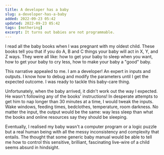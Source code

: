 ```yaml
---
title: A developer has a baby
slug: a-developer-has-a-baby
added: 2022-09-23 05:42
updated: 2022-09-23 05:42
tags: [mothering]
excerpt: It turns out babies are not programmable.
---
```


I read all the baby books when I was pregnant with my oldest child. These books tell you that if you do A, B and C things your baby will act in X, Y, and Z ways. They were all like: how to get your baby to sleep when you want, how to get your baby to cry less, how to make your baby a "good" baby. 

This narrative appealed to me. I am a developer! An expert in inputs and outputs. I know how to debug and modify the parameters until I get the expected outcome. I was ready to tackle this baby-care thing. 

Unfortunately, when the baby arrived, it didn't work out the way I expected. He wasn't following any of the books' instructions! In desperate attempts to get him to nap longer than 30 minutes at a time, I would tweak the inputs. Wake windows, feeding times, bedclothes, temperature, room darkness. No matter the input, the output would be the same: way less sleep than what the books and online resources say they should be sleeping.

Eventually, I realised my baby wasn't a computer program or a logic puzzle but a real human being with all the messy inconsistency and complexity that entails. The thought that some generic baby manual would be able to tell me how to control this sensitive, brilliant, fascinating live-wire of a child seems absurd in hindsight.


